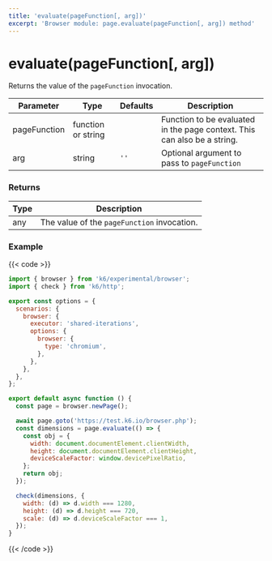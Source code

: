 ```yaml
---
title: 'evaluate(pageFunction[, arg])'
excerpt: 'Browser module: page.evaluate(pageFunction[, arg]) method'
---
```


# evaluate(pageFunction[, arg])

Returns the value of the `pageFunction` invocation.

<TableWithNestedRows>

| Parameter    | Type               | Defaults | Description                                                              |
| ------------ | ------------------ | -------- | ------------------------------------------------------------------------ |
| pageFunction | function or string |          | Function to be evaluated in the page context. This can also be a string. |
| arg          | string             | `''`     | Optional argument to pass to `pageFunction`                              |

</TableWithNestedRows>

### Returns

| Type | Description                                 |
| ---- | ------------------------------------------- |
| any  | The value of the `pageFunction` invocation. |

### Example

{{< code >}}

<!-- eslint-skip -->

```javascript
import { browser } from 'k6/experimental/browser';
import { check } from 'k6/http';

export const options = {
  scenarios: {
    browser: {
      executor: 'shared-iterations',
      options: {
        browser: {
          type: 'chromium',
        },
      },
    },
  },
};

export default async function () {
  const page = browser.newPage();

  await page.goto('https://test.k6.io/browser.php');
  const dimensions = page.evaluate(() => {
    const obj = {
      width: document.documentElement.clientWidth,
      height: document.documentElement.clientHeight,
      deviceScaleFactor: window.devicePixelRatio,
    };
    return obj;
  });

  check(dimensions, {
    width: (d) => d.width === 1280,
    height: (d) => d.height === 720,
    scale: (d) => d.deviceScaleFactor === 1,
  });
}
```

{{< /code >}}
